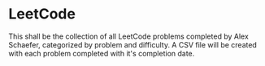 # LeetCode

This shall be the collection of all LeetCode problems completed by Alex Schaefer, categorized by problem and difficulty.
A CSV file will be created with each problem completed with it's completion date.
